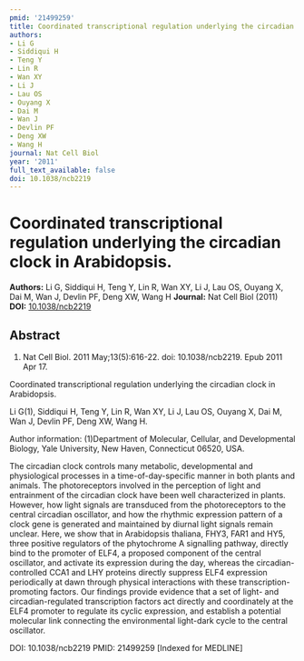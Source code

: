 ```yaml
---
pmid: '21499259'
title: Coordinated transcriptional regulation underlying the circadian clock in Arabidopsis.
authors:
- Li G
- Siddiqui H
- Teng Y
- Lin R
- Wan XY
- Li J
- Lau OS
- Ouyang X
- Dai M
- Wan J
- Devlin PF
- Deng XW
- Wang H
journal: Nat Cell Biol
year: '2011'
full_text_available: false
doi: 10.1038/ncb2219
---
```


# Coordinated transcriptional regulation underlying the circadian clock in Arabidopsis.
**Authors:** Li G, Siddiqui H, Teng Y, Lin R, Wan XY, Li J, Lau OS, Ouyang X, Dai M, Wan J, Devlin PF, Deng XW, Wang H
**Journal:** Nat Cell Biol (2011)
**DOI:** [10.1038/ncb2219](https://doi.org/10.1038/ncb2219)

## Abstract

1. Nat Cell Biol. 2011 May;13(5):616-22. doi: 10.1038/ncb2219. Epub 2011 Apr 17.

Coordinated transcriptional regulation underlying the circadian clock in 
Arabidopsis.

Li G(1), Siddiqui H, Teng Y, Lin R, Wan XY, Li J, Lau OS, Ouyang X, Dai M, Wan 
J, Devlin PF, Deng XW, Wang H.

Author information:
(1)Department of Molecular, Cellular, and Developmental Biology, Yale 
University, New Haven, Connecticut 06520, USA.

The circadian clock controls many metabolic, developmental and physiological 
processes in a time-of-day-specific manner in both plants and animals. The 
photoreceptors involved in the perception of light and entrainment of the 
circadian clock have been well characterized in plants. However, how light 
signals are transduced from the photoreceptors to the central circadian 
oscillator, and how the rhythmic expression pattern of a clock gene is generated 
and maintained by diurnal light signals remain unclear. Here, we show that in 
Arabidopsis thaliana, FHY3, FAR1 and HY5, three positive regulators of the 
phytochrome A signalling pathway, directly bind to the promoter of ELF4, a 
proposed component of the central oscillator, and activate its expression during 
the day, whereas the circadian-controlled CCA1 and LHY proteins directly 
suppress ELF4 expression periodically at dawn through physical interactions with 
these transcription-promoting factors. Our findings provide evidence that a set 
of light- and circadian-regulated transcription factors act directly and 
coordinately at the ELF4 promoter to regulate its cyclic expression, and 
establish a potential molecular link connecting the environmental light-dark 
cycle to the central oscillator.

DOI: 10.1038/ncb2219
PMID: 21499259 [Indexed for MEDLINE]
